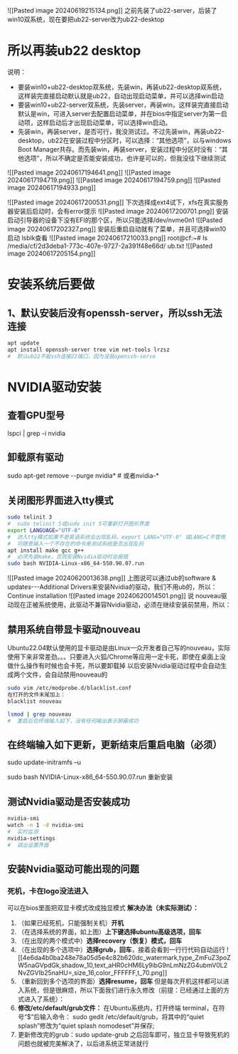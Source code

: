 ![[Pasted image 20240619215134.png]]
之前先装了ub22-server，后装了win10双系统，现在要把ub22-server改为ub22-desktop
# 所以再装ub22 desktop
说明：
- 要装win10+ub22-desktop双系统，先装win，再装ub22-desktop双系统，这样装完直接启动默认就是ub22，自动出现启动菜单，并可以选择win启动
- 要装win10+ub22-server双系统，先装server，再装win，这样装完直接启动默认是win，可进入server去配置启动菜单，并在bios中指定server为第一启动项，这样启动后才出现启动菜单，可以选择win启动。
- 先装win，再装server，是否可行，我没测试过。不过先装win，再装ub22-desktop，ub22在安装过程中分区时，可以选择：“其他选项”，以与windows Boot Manager共存。而先装win，再装server，安装过程中分区时没有：“其他选项”，所以不确定是否能安装成功，也许是可以的，但我没往下继续测试

![[Pasted image 20240617194641.png]]
![[Pasted image 20240617194719.png]]
![[Pasted image 20240617194759.png]]
![[Pasted image 20240617194933.png]]

![[Pasted image 20240617200531.png]]
下次选择成ext4试下，xfs在真实服务器安装后启动时，会有error提示
![[Pasted image 20240617200701.png]]
安装启动引导器的设备下没有EFI的那个区，所以只能选择/dev/nvme0n1
![[Pasted image 20240617202327.png]]
安装后重启自动就有了菜单，并且可选择win10启动
lsblk查看
![[Pasted image 20240617210033.png]]
root@cf:~# ls /media/cf/2d3deba1-773c-407e-9727-2a391f48e66d/
ub.txt
![[Pasted image 20240617205154.png]]
# 安装系统后要做
## 1、默认安装后没有openssh-server，所以ssh无法连接
```sh
apt update
apt install openssh-server tree vim net-tools lrzsz
#  默认ub22不能ssh连接22端口，因为没装openssh-serve
```
# NVIDIA驱动安装
## 查看GPU型号
lspci | grep -i nvidia
## 卸载原有驱动
sudo apt-get remove --purge nvidia*   # 或者nvidia-*
## 关闭图形界面进入tty模式
```sh
sudo telinit 3
#  sudo telinit 5或sudo init 5可重新打开图形界面
export LANGUAGE="UTF-8"
#  进入tty模式如果不是英语系统会出现乱码，export LANG="UTF-8" 或LANG=C不管用
#  可随意输入一个不存在的命令来测试系统是否出现乱码
apt install make gcc g++
#  必须先装make，否则安装Nvidia驱动时会报错
sudo bash NVIDIA-Linux-x86_64-550.90.07.run
```
![[Pasted image 20240620013638.png]]
上图说可以通过ub的software & updates---Additional Drivers来安装Nvidia的驱动，我们不用ub的，所以：Continue installation
![[Pasted image 20240620014501.png]]
说 nouveau驱动现在正被系统使用，此驱动不兼容Nvidia驱动，必须在继续安装前禁用，所以：
## 禁用系统自带显卡驱动nouveau
Ubuntu22.04默认使用的显卡驱动是由Linux一众开发者自己写的nouveau，实际使用下来非常差劲。。。只要进入火狐/Chrome等应用一定卡死，即使在桌面上没做什么操作有时候也会卡死，所以要卸载掉
以后安装Nvidia驱动过程中会自动生成两个文件，会自动禁用nouveau的
```sh
sudo vim /etc/modprobe.d/blacklist.conf
在打开的文件末尾加上：
blacklist nouveau

lsmod | grep nouveau
#  重启后在终端输入如下，没有任何输出表示屏蔽成功
```
## 在终端输入如下更新，更新结束后重启电脑（必须）
sudo update-initramfs –u

sudo bash NVIDIA-Linux-x86_64-550.90.07.run
重新安装

## 测试Nvidia驱动是否安装成功
```sh
nvidia-smi
watch -n 1 -d nvidia-smi
#  实时监测
nvidia-settings
#  调出设置界面
```

## 安装Nvidia驱动可能出现的问题
### 死机，卡在logo没法进入
可以在bios里面把双显卡模式改成独显模式
**解决办法（未实际测试）：**
1. （如果已经死机，只能强制关机）**开机**
2. （在选择系统的界面，如上图）**上下键选择ubuntu高级选项，回车**
3. （在出现的两个模式中）**选择recovery（恢复）模式，回车**
4. （在出现的多个选项中）**选择grub，回车**，接着会看到一行行代码自动运行
![[4e6da4b0ba248e78a05d5e4c82b620dc_watermark,type_ZmFuZ3poZW5naGVpdGk,shadow_10,text_aHR0cHM6Ly9ibG9nLmNzZG4ubmV0L2NvZGVIb25naHU=,size_16,color_FFFFFF,t_70.png]]
5. （重新回到多个选项的界面）**选择resume，回车**
但是每次开机这样都可以进入系统，但是很麻烦，所以下面我们进行永久修改（前提：已经通过上面的方式进入了系统）：
1. **修改/etc/default/grub文件：**
在Ubuntu系统内，打开终端 terminal，在符号“$”后输入命令：  sudo gedit /etc/default/grub，将其中的“quiet splash”修改为“quiet splash nomodeset”并保存;
2. 更新修改完的grub：sudo update-grub
之后回车即可，独立显卡导致死机的问题也就被完美解决了，以后进系统正常进就行



